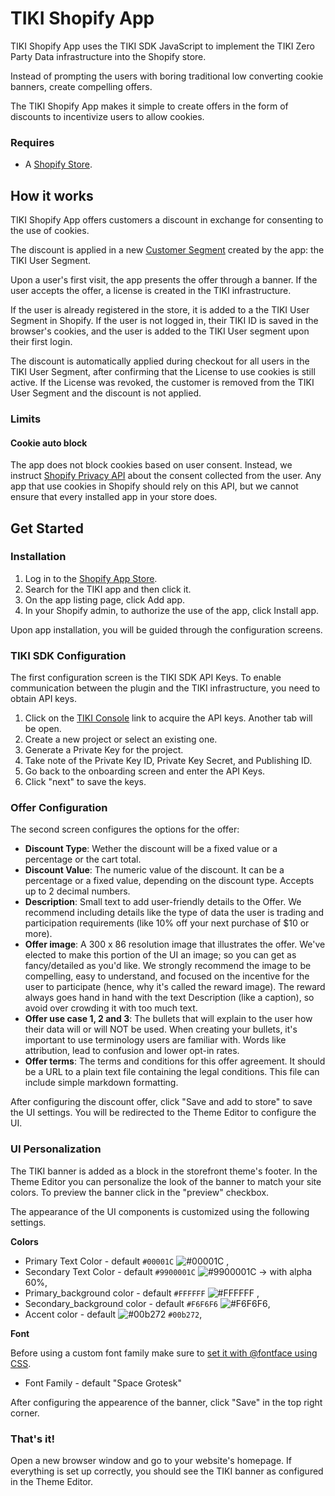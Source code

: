 # TIKI Shopify App
TIKI Shopify App uses the TIKI SDK JavaScript to implement the TIKI Zero Party Data infrastructure into the Shopify store.

Instead of prompting the users with boring traditional low converting cookie banners, create compelling offers.

The TIKI Shopify App makes it simple to create offers in the form of discounts to incentivize users to allow cookies.

### Requires

- A [Shopify Store](https://www.shopify.com/).

## How it works
TIKI Shopify App offers customers a discount in exchange for consenting to the use of cookies.

The discount is applied in a new [Customer Segment](https://help.shopify.com/en/manual/customers/customer-segmentation/customer-segments) created by the app: the TIKI User Segment.

Upon a user's first visit, the app presents the offer through a banner. If the user accepts the offer, a license is created in the TIKI infrastructure. 

If the user is already registered in the store, it is added to a the TIKI User Segment in Shopify. If the user is not logged in, their TIKI ID is saved in the browser's cookies, and the user is added to the TIKI User segment upon their first login. 

The discount is automatically applied during checkout for all users in the TIKI User Segment, after confirming that the License to use cookies is still active. If the License was revoked, the customer is removed from the TIKI User Segment and the discount is not applied.

### Limits
#### Cookie auto block
The app does not block cookies based on user consent. Instead, we instruct [Shopify Privacy API](https://shopify.dev/docs/api/consent-tracking) about the consent collected from the user. Any app that use cookies in Shopify should rely on this API, but we cannot ensure that every installed app in your store does. 

## Get Started
### Installation
1. Log in to the [Shopify App Store](https://apps.shopify.com/).
2. Search for the TIKI app and then click it.
3. On the app listing page, click Add app.
4. In your Shopify admin, to authorize the use of the app, click Install app.

Upon app installation, you will be guided through the configuration screens.

### TIKI SDK Configuration
The first configuration screen is the TIKI SDK API Keys. To enable communication between the plugin and the TIKI infrastructure, you need to obtain API keys.
1. Click on the [TIKI Console](https://console.mytiki.com) link to acquire the API keys. Another tab will be open.
2. Create a new project or select an existing one.
3. Generate a Private Key for the project.
4. Take note of the Private Key ID, Private Key Secret, and Publishing ID.
5. Go back to the onboarding screen and enter the API Keys.
6. Click "next" to save the keys.

### Offer Configuration
The second screen configures the options for the offer:

- **Discount Type**: Wether the discount will be a fixed value or a percentage or the cart total.
- **Discount Value**: The numeric value of the discount. It can be a percentage or a fixed value, depending on the discount type. Accepts up to 2 decimal numbers.	
- **Description**: Small text to add user-friendly details to the Offer. We recommend including details like the type of data the user is trading and participation requirements (like 10% off your next purchase of $10 or more).
- **Offer image**: A 300 x 86 resolution image that illustrates the offer. We've elected to make this portion of the UI an image; so you can get as fancy/detailed as you'd like. We strongly recommend the image to be compelling, easy to understand, and focused on the incentive for the user to participate (hence, why it's called the reward image). The reward always goes hand in hand with the text Description (like a caption), so avoid over crowding it with too much text.
- **Offer use case 1, 2 and 3**: The bullets that will explain to the user how their data will or will NOT be used. When creating your bullets, it's important to use terminology users are familiar with. Words like attribution, lead to confusion and lower opt-in rates.
- **Offer terms**: The terms and conditions for this offer agreement. It should be a URL to a plain text file containing the legal conditions. This file can include simple markdown formatting.

After configuring the discount offer, click "Save and add to store" to save the UI settings. You will be redirected to the Theme Editor to configure the UI.

### UI Personalization
The TIKI banner is added as a block in the storefront theme's footer. 
In the Theme Editor you can personalize the look of the banner to match your site colors. To preview the banner click in the "preview" checkbox. 

The appearance of the UI components is customized using the following settings.

**Colors**
- Primary Text Color - default `#00001C` ![#00001C](https://placehold.co/15x15/00001C/00001C.png) ,
- Secondary Text Color - default `#9900001C` ![#9900001C](https://placehold.co/15x15/1C0000/1C0000.png) -> with alpha 60%, 
- Primary_background color - default `#FFFFFF` ![#FFFFFF](https://placehold.co/15x15/FFFFFF/FFFFFF.png) ,
- Secondary_background color - default `#F6F6F6` ![#F6F6F6](https://placehold.co/15x15/F6F6F6/F6F6F6.png),
- Accent color - default ![#00b272](https://placehold.co/15x15/00b272/00b272.png) `#00b272`,

**Font**

Before using a custom font family make sure to [set it with @fontface using CSS](https://developer.mozilla.org/en-US/docs/Web/CSS/@font-face).

- Font Family - default "Space Grotesk"

After configuring the appearence of the banner, click "Save" in the top right corner.

### That's it!
Open a new browser window and go to your website's homepage. If everything is set up correctly, you should see the TIKI banner as configured in the Theme Editor.
